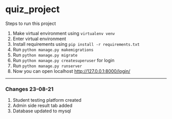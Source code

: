 # quiz_project
Steps to run this project
1. Make virtual environment using 
    `virtualenv venv`
2. Enter virtual environment
3. Install requirements using `pip install -r requirements.txt`
4. Run `python manage.py makemigrations`
5. Run `python manage.py migrate`
6. Run `python manage.py createsuperuser` for login
7. Run `python manage.py runserver`
8. Now you can open localhost http://127.0.0.1:8000/login/


___
### Changes 23-08-21 
1. Student testing platform created
2. Admin side result tab added
3. Database updated to mysql
